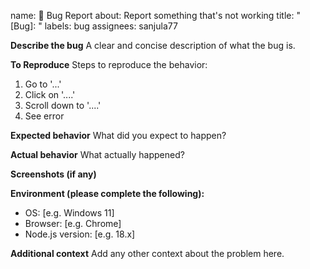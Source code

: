 name: 🐞 Bug Report
about: Report something that's not working
title: "[Bug]: "
labels: bug
assignees: sanjula77

**Describe the bug**
A clear and concise description of what the bug is.

**To Reproduce**
Steps to reproduce the behavior:
1. Go to '...'
2. Click on '....'
3. Scroll down to '....'
4. See error

**Expected behavior**
What did you expect to happen?

**Actual behavior**
What actually happened?

**Screenshots (if any)**

**Environment (please complete the following):**
 - OS: [e.g. Windows 11]
 - Browser: [e.g. Chrome]
 - Node.js version: [e.g. 18.x]

**Additional context**
Add any other context about the problem here.